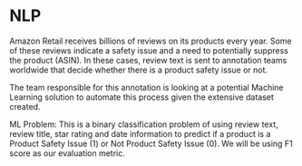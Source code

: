# NLP

Amazon Retail receives billions of reviews on its products every year. Some of these reviews indicate a safety issue and a need to potentially suppress the product (ASIN). In these cases, review text is sent to annotation teams worldwide that decide whether there is a product safety issue or not.

The team responsible for this annotation is looking at a potential Machine Learning solution to automate this process given the extensive dataset created.

ML Problem:
This is a binary classification problem of using review text, review title, star rating and date information to predict if a product is a Product Safety Issue (1) or Not Product Safety Issue (0). We will be using F1 score as our evaluation metric.
